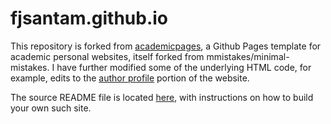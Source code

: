 # fjsantam.github.io

This repository is forked from [academicpages](https://github.com/academicpages/academicpages.github.io), a Github Pages template for academic personal websites, itself forked from mmistakes/minimal-mistakes. I have further modified some of the underlying HTML code, for example, edits to the [author profile](author-profile.html) portion of the website.

The source README file is located [here](README_source.md), with instructions on how to build your own such site.
